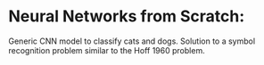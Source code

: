 # Neural Networks from Scratch:

Generic CNN model to classify cats and dogs. Solution to a symbol recognition problem similar to the Hoff 1960 problem.
